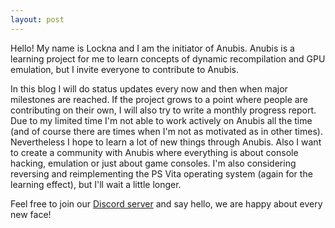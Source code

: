 ```yaml
---
layout: post
---
```

Hello! My name is Lockna and I am the initiator of Anubis. Anubis is a learning project for me to learn concepts of dynamic recompilation and GPU emulation, but I invite everyone to contribute to Anubis.

In this blog I will do status updates every now and then when major milestones are reached. If the project grows to a point where people are contributing on their own, I will also try to write a monthly progress report.
Due to my limited time I'm not able to work actively on Anubis all the time (and of course there are times when I'm not as motivated as in other times).
Nevertheless I hope to learn a lot of new things through Anubis.
Also I want to create a community with Anubis where everything is about console hacking, emulation or just about game consoles.
I'm also considering reversing and reimplementing the PS Vita operating system (again for the learning effect), but I'll wait a little longer.

Feel free to join our [Discord server](https://discord.gg/Kphvzgwdkz) and say hello, we are happy about every new face!
